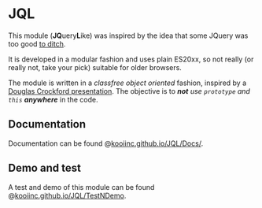 # JQL

This module (<b>JQ</b>uery<b>L</b>ike) was inspired by the idea that some JQuery was too good <a target="_blank" href="http://youmightnotneedjquery.com/" rel="nofollow">to ditch</a>.

It is developed in a modular fashion and uses plain ES20xx, so not really (or really not, take your pick) suitable for older browsers.

The module is written in a <i>classfree object oriented</i> fashion, inspired by a <a target="_blank" href="https://youtu.be/XFTOG895C7c?t=2562">Douglas Crockford presentation</a>. The objective is to ***not** use `prototype` and `this` **anywhere*** in the code.

## Documentation
Documentation can be found @[kooiinc.github.io/JQL/Docs/](https://kooiinc.github.io/JQL/Docs/).

## Demo and test
A test and demo of this module can be found @[kooiinc.github.io/JQL/TestNDemo](https://kooiinc.github.io/JQL/TestNDemo/).